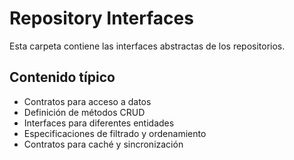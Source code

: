 # Repository Interfaces

Esta carpeta contiene las interfaces abstractas de los repositorios.

## Contenido típico
- Contratos para acceso a datos
- Definición de métodos CRUD
- Interfaces para diferentes entidades
- Especificaciones de filtrado y ordenamiento
- Contratos para caché y sincronización
